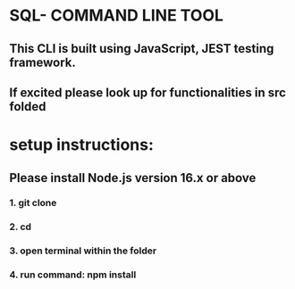 # SQL- COMMAND LINE TOOL

## This CLI is built using JavaScript, JEST testing framework.
## If excited please look up for functionalities in src folded

# setup instructions: 
## Please install Node.js version 16.x or above
### 1. git clone 
### 2. cd 
### 3. open terminal within the folder 
### 4. run command: npm install
